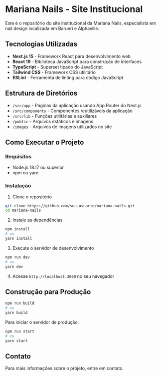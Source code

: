 # Mariana Nails - Site Institucional

Este é o repositório do site institucional da Mariana Nails, especialista em nail design localizada em Barueri e Alphaville.

## Tecnologias Utilizadas

- **Next.js 15** - Framework React para desenvolvimento web
- **React 19** - Biblioteca JavaScript para construção de interfaces
- **TypeScript** - Superset tipado do JavaScript
- **Tailwind CSS** - Framework CSS utilitário
- **ESLint** - Ferramenta de linting para código JavaScript

## Estrutura de Diretórios

- `/src/app` - Páginas da aplicação usando App Router do Next.js
- `/src/components` - Componentes reutilizáveis da aplicação
- `/src/lib` - Funções utilitárias e auxiliares
- `/public` - Arquivos estáticos e imagens
- `/images` - Arquivos de imagens utilizados no site

## Como Executar o Projeto

### Requisitos

- Node.js 18.17 ou superior
- npm ou yarn

### Instalação

1. Clone o repositório
```bash
git clone https://github.com/seu-usuario/mariana-nails.git
cd mariana-nails
```

2. Instale as dependências
```bash
npm install
# ou
yarn install
```

3. Execute o servidor de desenvolvimento
```bash
npm run dev
# ou
yarn dev
```

4. Acesse `http://localhost:3000` no seu navegador

## Construção para Produção

```bash
npm run build
# ou
yarn build
```

Para iniciar o servidor de produção:

```bash
npm run start
# ou
yarn start
```

## Contato

Para mais informações sobre o projeto, entre em contato. 